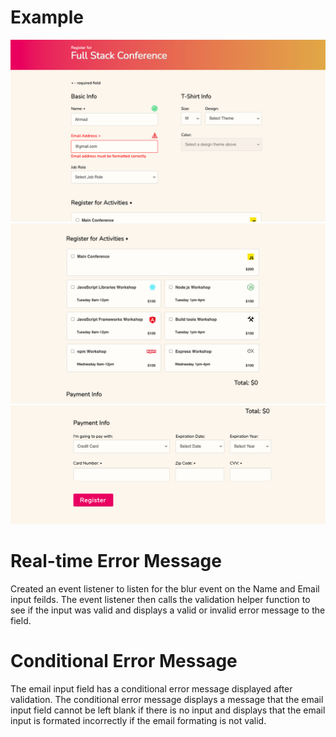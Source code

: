 # Example

![Example](/img/examples/form1.png)
![Example](/img/examples/form2.png)
![Example](/img/examples/form3.png)

# Real-time Error Message

Created an event listener to listen for the blur event on the Name and Email input feilds. The event listener then calls the validation helper function to see if the input was valid and displays a valid or invalid error message to the field.

# Conditional Error Message

The email input field has a conditional error message displayed after validation. The conditional error message displays a message that the email input field cannot be left blank if there is no input and displays that the email input is formated incorrectly if the email formating is not valid.

